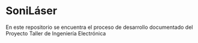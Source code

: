 # SoniLáser
En este repositorio se encuentra el proceso de desarrollo documentado del Proyecto Taller de Ingeniería Electrónica
